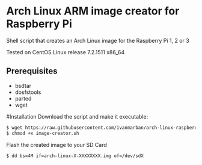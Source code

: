 # Arch Linux ARM image creator for Raspberry Pi
Shell script that creates an Arch Linux image for the Raspberry Pi 1, 2 or 3

Tested on CentOS Linux release 7.2.1511 x86_64

## Prerequisites
- bsdtar
- dosfstools
- parted
- wget

#Installation
Download the script and make it executable:
```sh
$ wget https://raw.githubusercontent.com/ivanmarban/arch-linux-raspberry-pi-image-creator/master/image-creator.sh
$ chmod +x image-creator.sh
```
Flash the created image to your SD Card
```sh
$ dd bs=4M if=arch-linux-X-XXXXXXXX.img of=/dev/sdX
```
